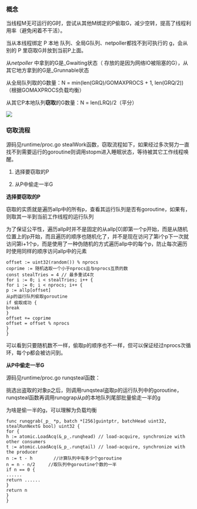 ### 概念

当线程M⽆可运⾏的G时，尝试从其他M绑定的P偷取G，减少空转，提高了线程利用率（避免闲着不干活）。

当从本线程绑定 P 本地 队列、全局G队列、netpoller都找不到可执行的 g，会从别的 P 里窃取G并放到当前P上面。

从*netpoller* 中拿到的G是_Gwaiting状态（ 存放的是因为网络IO被阻塞的G），从其它地方拿到的G是_Grunnable状态

从全局队列取的G数量：N = min(len(GRQ)/GOMAXPROCS + 1, len(GRQ/2)) （根据GOMAXPROCS负载均衡）

从其它P本地队列**窃取**的G数量：N = len(LRQ)/2（平分）

![](https://image-1302243118.cos.ap-beijing.myqcloud.com/imgcdn/image-20220419153014030.png)

### 窃取流程

源码见runtime/proc.go stealWork函数，窃取流程如下，如果经过多次努力一直找不到需要运行的goroutine则调用stopm进入睡眠状态，等待被其它工作线程唤醒。

1. 选择要窃取的P

2. 从P中偷走一半G

**选择要窃取的P**

窃取的实质就是遍历allp中的所有p，查看其运行队列是否有goroutine，如果有，则取其一半到当前工作线程的运行队列

为了保证公平性，遍历allp时并不是固定的从allp[0]即第一个p开始，而是从随机位置上的p开始，而且遍历的顺序也随机化了，并不是现在访问了第i个p下一次就访问第i+1个p，而是使用了一种伪随机的方式遍历allp中的每个p，防止每次遍历时使用同样的顺序访问allp中的元素

```
offset := uint32(random()) % nprocs
coprime := 随机选取一个小于nprocs且与nprocs互质的数
const stealTries = 4 // 最多重试4次
for i := 0; i < stealTries; i++ {
for i := 0; i < nprocs; i++ {
p := allp[offset]
从p的运行队列偷取goroutine
if 偷取成功 {
break
}
offset += coprime
offset = offset % nprocs
}
}
```

可以看到只要随机数不一样，偷取p的顺序也不一样，但可以保证经过nprocs次循环，每个p都会被访问到。

**从P中偷走一半G**

源码见runtime/proc.go runqsteal函数：

挑选出盗取的对象p之后，则调用runqsteal盗取p的运行队列中的goroutine，runqsteal函数再调用runqgrap从p的本地队列尾部批量偷走一半的g

为啥是偷一半的g，可以理解为负载均衡

```
func runqgrab(_p_ *p, batch *[256]guintptr, batchHead uint32, stealRunNextG bool) uint32 {
for {
h := atomic.LoadAcq(&_p_.runqhead) // load-acquire, synchronize with other consumers
t := atomic.LoadAcq(&_p_.runqtail) // load-acquire, synchronize with the producer
n := t - h        //计算队列中有多少个goroutine
n = n - n/2     //取队列中goroutine个数的一半
if n == 0 {
......
return ......
}
return n
}
}
```